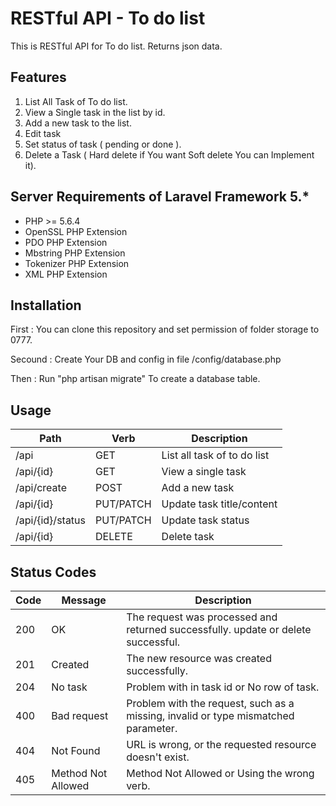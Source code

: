 # RESTful API - To do list

This is RESTful API for To do list.
Returns json data.

## Features
1. List All Task of To do list.
2. View a Single task in the list by id.
3. Add a new task to the list.
4. Edit task 
5. Set status of task ( pending or done ).
6. Delete a Task ( Hard delete if You want Soft delete You can Implement it).


## Server Requirements of Laravel Framework 5.*
- PHP >= 5.6.4
- OpenSSL PHP Extension
- PDO PHP Extension
- Mbstring PHP Extension
- Tokenizer PHP Extension
- XML PHP Extension


## Installation

First : You can clone this repository and set permission of folder storage to 0777.

Secound : Create Your DB  and config in file /config/database.php 

Then : Run "php artisan migrate" To create a database table.



## Usage

| Path        		| Verb 		| Description  					|
| ----------------- | --------- | -----------------------------	|
| /api     			| GET 		| List all task of to do list	|
| /api/{id}     	| GET		| View a single task 			|
| /api/create   	| POST		| Add a new task 				|
| /api/{id} 		| PUT/PATCH | Update task title/content 	|
| /api/{id}/status 	| PUT/PATCH | Update task status 			|
| /api/{id} 		| DELETE  	| Delete task 					|


## Status Codes
| Code  | Message 				| Description																		|
| ------| --------------------- | ---------------------------------------------------------------------------------	|
| 200	| OK 					| The request was processed and returned successfully. update or delete successful.	|
| 201   | Created				| The new resource was created successfully.										|
| 204   | No task				| Problem with in task id or No row of task.										|
| 400  	| Bad request 			| Problem with the request, such as a missing, invalid or type mismatched parameter.|
| 404  	| Not Found 			| URL is wrong, or the requested resource doesn't exist. 							|
| 405  	| Method Not Allowed 	| Method Not Allowed or Using the wrong verb. 										|
